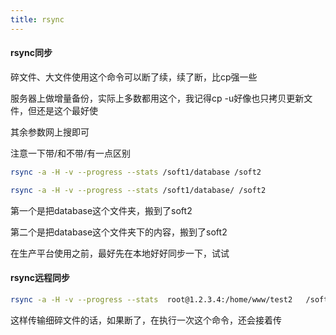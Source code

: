 ```yaml
---
title: rsync
---
```


#### rsync同步
碎文件、大文件使用这个命令可以断了续，续了断，比cp强一些

服务器上做增量备份，实际上多数都用这个，我记得cp -u好像也只拷贝更新文件，但还是这个最好使

其余参数网上搜即可

注意一下带/和不带/有一点区别


``` bash
rsync -a -H -v --progress --stats /soft1/database /soft2
```

``` bash
rsync -a -H -v --progress --stats /soft1/database/ /soft2
```

第一个是把database这个文件夹，搬到了soft2

第二个是把database这个文件夹下的内容，搬到了soft2

在生产平台使用之前，最好先在本地好好同步一下，试试

#### rsync远程同步
``` bash
rsync -a -H -v --progress --stats  root@1.2.3.4:/home/www/test2   /soft2
```
这样传输细碎文件的话，如果断了，在执行一次这个命令，还会接着传
